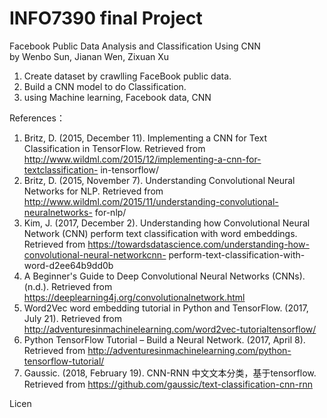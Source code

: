 # INFO7390 final Project
Facebook Public Data Analysis and Classification Using CNN  
by Wenbo Sun, Jianan Wen, Zixuan Xu
1. Create dataset by crawlling FaceBook public data.
2. Build a CNN model to do Classification.
3. using Machine learning, Facebook data, CNN

References：
1. Britz, D. (2015, December 11). Implementing a CNN for Text Classification in TensorFlow.
Retrieved from http://www.wildml.com/2015/12/implementing-a-cnn-for-textclassification-
in-tensorflow/
2. Britz, D. (2015, November 7). Understanding Convolutional Neural Networks for NLP.
Retrieved from http://www.wildml.com/2015/11/understanding-convolutional-neuralnetworks-
for-nlp/
3. Kim, J. (2017, December 2). Understanding how Convolutional Neural Network (CNN)
perform text classification with word embeddings. Retrieved from
https://towardsdatascience.com/understanding-how-convolutional-neural-networkcnn-
perform-text-classification-with-word-d2ee64b9dd0b
4. A Beginner's Guide to Deep Convolutional Neural Networks (CNNs). (n.d.). Retrieved
from https://deeplearning4j.org/convolutionalnetwork.html
5. Word2Vec word embedding tutorial in Python and TensorFlow. (2017, July 21).
Retrieved from http://adventuresinmachinelearning.com/word2vec-tutorialtensorflow/
6. Python TensorFlow Tutorial – Build a Neural Network. (2017, April 8). Retrieved from
http://adventuresinmachinelearning.com/python-tensorflow-tutorial/
7. Gaussic. (2018, February 19). CNN-RNN 中文文本分类，基于tensorflow. Retrieved
from https://github.com/gaussic/text-classification-cnn-rnn


Licen
